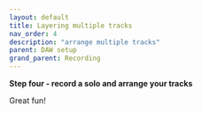 ```yaml
---
layout: default
title: Layering multiple tracks
nav_order: 4
description: "arrange multiple tracks"
parent: DAW setup
grand_parent: Recording
---
```


**Step four - record a solo and arrange your tracks**

Great fun!